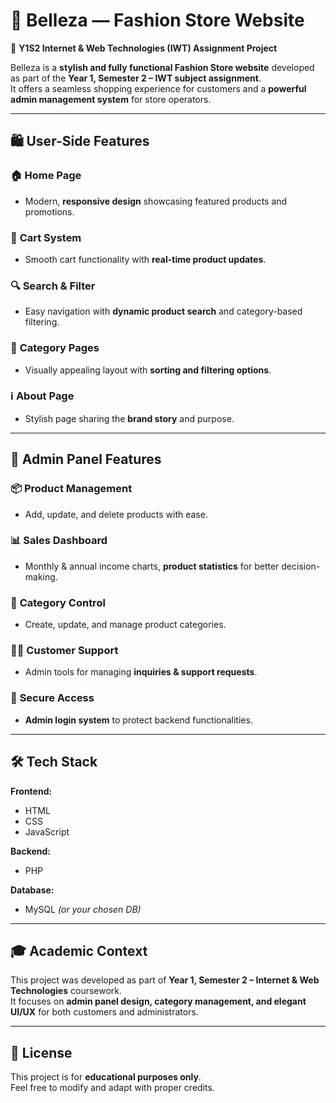 # 🌟 Belleza — Fashion Store Website  
📘 **Y1S2 Internet & Web Technologies (IWT) Assignment Project**  

Belleza is a **stylish and fully functional Fashion Store website** developed as part of the **Year 1, Semester 2 – IWT subject assignment**.  
It offers a seamless shopping experience for customers and a **powerful admin management system** for store operators.  

---

## 🛍️ User-Side Features  

### 🏠 **Home Page**
- Modern, **responsive design** showcasing featured products and promotions.  

### 🛒 **Cart System**
- Smooth cart functionality with **real-time product updates**.  

### 🔍 **Search & Filter**
- Easy navigation with **dynamic product search** and category-based filtering.  

### 📂 **Category Pages**
- Visually appealing layout with **sorting and filtering options**.  

### ℹ️ **About Page**
- Stylish page sharing the **brand story** and purpose.  

---

## 🔧 Admin Panel Features  

### 📦 **Product Management**
- Add, update, and delete products with ease.  

### 📊 **Sales Dashboard**
- Monthly & annual income charts, **product statistics** for better decision-making.  

### 📁 **Category Control**
- Create, update, and manage product categories.  

### 👩‍💼 **Customer Support**
- Admin tools for managing **inquiries & support requests**.  

### 🔐 **Secure Access**
- **Admin login system** to protect backend functionalities.  

---

## 🛠️ Tech Stack  

**Frontend:**  
- HTML  
- CSS  
- JavaScript  

**Backend:**  
- PHP  

**Database:**  
- MySQL *(or your chosen DB)*  

---

## 🎓 Academic Context  
This project was developed as part of **Year 1, Semester 2 – Internet & Web Technologies** coursework.  
It focuses on **admin panel design, category management, and elegant UI/UX** for both customers and administrators.  

---

## 📜 License  
This project is for **educational purposes only**.  
Feel free to modify and adapt with proper credits.  

